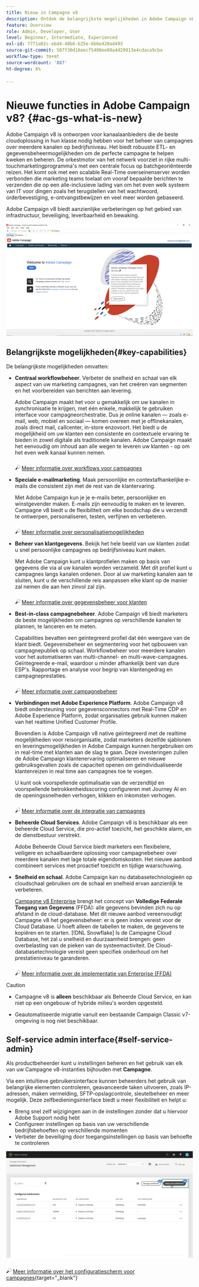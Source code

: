 ```yaml
---
title: Nieuw in Campagne v8
description: Ontdek de belangrijkste mogelijkheden in Adobe Campaign v8, wat nieuw is en wat u kunt verwachten van de nieuwste release.
feature: Overview
role: Admin, Developer, User
level: Beginner, Intermediate, Experienced
exl-id: 7771a02c-ebd4-48b6-b25e-6b6e420ad493
source-git-commit: 507f30d16eecf5400ee88a4d29913e4cdaca9cba
workflow-type: tm+mt
source-wordcount: '887'
ht-degree: 6%

---
```


# Nieuwe functies in Adobe Campaign v8? {#ac-gs-what-is-new}

Adobe Campaign v8 is ontworpen voor kanaalaanbieders die de beste cloudoplossing in hun klasse nodig hebben voor het beheer van campagnes over meerdere kanalen op bedrijfsniveau. Het biedt robuuste ETL- en gegevensbeheermogelijkheden om de perfecte campagne te helpen kweken en beheren. De orkestmotor van het netwerk voorziet in rijke multi-touchmarketingprogramma&#39;s met een centrale focus op batchgeoriënteerde reizen. Het komt ook met een scalable Real-Time overseinenserver worden verbonden die marketing teams toelaat om vooraf bepaalde berichten te verzenden die op een alle-inclusieve lading van om het even welk systeem van IT voor dingen zoals het terugstellen van het wachtwoord, orderbevestiging, e-ontvangstbewijzen en veel meer worden gebaseerd.

Adobe Campaign v8 biedt aanzienlijke verbeteringen op het gebied van infrastructuur, beveiliging, leverbaarheid en bewaking.

![](assets/home-page.png)

## Belangrijkste mogelijkheden{#key-capabilities}

De belangrijkste mogelijkheden omvatten:

* **Centraal workflowbeheer**. Verbeter de snelheid en schaal van elk aspect van uw marketing campagnes, van het creëren van segmenten en het voorbereiden van berichten aan levering.

   Adobe Campaign maakt het voor u gemakkelijk om uw kanalen in synchronisatie te krijgen, met één enkele, makkelijk te gebruiken interface voor campagneorchestratie. Dus je online kanalen — zoals e-mail, web, mobiel en sociaal — komen overeen met je offlinekanalen, zoals direct mail, callcenter, in-store enzovoort. Het biedt u de mogelijkheid om uw klanten een consistente en contextuele ervaring te bieden in zowel digitale als traditionele kanalen. Adobe Campaign maakt het eenvoudig om inhoud aan alle wegen te leveren uw klanten - op om het even welk kanaal kunnen nemen.

   ![](../assets/do-not-localize/glass.png) [Meer informatie over workflows voor campagnes](../config/workflows.md)

* **Speciale e-mailmarketing**. Maak persoonlijke en contextafhankelijke e-mails die consistent zijn met de rest van de klantervaring.

   Met Adobe Campaign kun je je e-mails beter, persoonlijker en winstgevender maken. E-mails zijn eenvoudig te maken en te leveren. Campagne v8 biedt u de flexibiliteit om elke boodschap die u verzendt te ontwerpen, personaliseren, testen, verfijnen en verbeteren.

   ![](../assets/do-not-localize/glass.png) [Meer informatie over personalisatiemogelijkheden](create-message.md)

* **Beheer van klantgegevens**. Bekijk het hele beeld van uw klanten zodat u snel persoonlijke campagnes op bedrijfsniveau kunt maken.

   Met Adobe Campaign kunt u klantprofielen maken op basis van gegevens die via al uw kanalen worden verzameld. Met dit profiel kunt u campagnes langs kanalen ordenen. Door al uw marketing kanalen aan te sluiten, kunt u de verschillende reis aanpassen elke klant op de manier zal nemen die aan hen zinvol zal zijn.

   ![](../assets/do-not-localize/glass.png) [Meer informatie over gegevensbeheer voor klanten](audiences.md)

* **Best-in-class campagnebeheer**. Adobe Campaign v8 biedt marketers de beste mogelijkheden om campagnes op verschillende kanalen te plannen, te lanceren en te meten.

   Capabilities bevatten een geïntegreerd profiel dat één weergave van de klant biedt. Gegevensbeheer en segmentering voor het opbouwen van campagnepubliek op schaal. Workflowbeheer voor meerdere kanalen voor het automatiseren van multi-channel- en multi-wave-campagnes. Geïntegreerde e-mail, waardoor u minder afhankelijk bent van dure ESP&#39;s. Rapportage en analyse voor begrip van klantengedrag en campagneprestaties.

   ![](../assets/do-not-localize/glass.png) [Meer informatie over campagnebeheer](campaigns.md)


* **Verbindingen met Adobe Experience Platform**. Adobe Campaign v8 biedt ondersteuning voor gegevensconnectors met Real-Time CDP en Adobe Experience Platform, zodat organisaties gebruik kunnen maken van het realtime Unified Customer Profile.

   Bovendien is Adobe Campaign v8 native geïntegreerd met de realtime mogelijkheden voor reisorganisatie, zodat marketers dezelfde sjablonen en leveringsmogelijkheden in Adobe Campaign kunnen hergebruiken om in real-time met klanten aan de slag te gaan. Deze investeringen zullen de Adobe Campaign klantenervaring optimaliseren en nieuwe gebruiksgevallen zoals de capaciteit openen om geïndividualiseerde klantenreizen in real time aan campagnes toe te voegen.

   U kunt ook voorspellende optimalisatie van de verzendtijd en voorspellende betrokkenheidsscoring configureren met Journey AI en de openingssnelheden verhogen, klikken en inkomsten verhogen.

   ![](../assets/do-not-localize/glass.png) [Meer informatie over de integratie van campagnes](../connect/integration.md)


* **Beheerde Cloud Services**. Adobe Campaign v8 is beschikbaar als een beheerde Cloud Service, die pro-actief toezicht, het geschikte alarm, en de dienstbestuur verstrekt.

   Adobe Beheerde Cloud Service biedt marketers een flexibelere, veiligere en schaalbaardere oplossing voor campagnebeheer over meerdere kanalen met lage totale eigendomskosten. Het nieuwe aanbod combineert services met proactief toezicht en tijdige waarschuwing.

* **Snelheid en schaal**. Adobe Campaign kan nu databasetechnologieën op cloudschaal gebruiken om de schaal en snelheid ervan aanzienlijk te verbeteren.

   [Campagne v8 Enterprise](../architecture/enterprise-deployment.md) brengt het concept van **Volledige Federale Toegang van Gegevens** (FFDA): alle gegevens bevinden zich nu op afstand in de cloud-database. Met dit nieuwe aanbod vereenvoudigt Campagne v8 het gegevensbeheer: er is geen index vereist voor de Cloud Database. U hoeft alleen de tabellen te maken, de gegevens te kopiëren en te starten. [!DNL Snowflake] Is de Campagne Cloud Database, het zal u snelheid en duurzaamheid brengen: geen overbelasting van de pieken van de systeemactiviteit. De Cloud-databasetechnologie vereist geen specifiek onderhoud om het prestatieniveau te garanderen.

   ![](../assets/do-not-localize/glass.png) [Meer informatie over de implementatie van Enterprise (FFDA)](../architecture/enterprise-deployment.md)


>[!CAUTION]
>
>* Campagne v8 is **alleen** beschikbaar als Beheerde Cloud Service, en kan niet op een ongebouw of hybride milieu&#39;s worden opgesteld.
>
>* Geautomatiseerde migratie vanuit een bestaande Campaign Classic v7-omgeving is nog niet beschikbaar.




## Self-service admin interface{#self-service-admin}

Als productbeheerder kunt u instellingen beheren en het gebruik van elk van uw Campagne v8-instanties bijhouden met **Campagne**.

Via een intuïtieve gebruikersinterface kunnen beheerders het gebruik van belangrijke elementen controleren, geavanceerde taken uitvoeren, zoals IP-adressen, maken vermelding, SFTP-opslagcontrole, sleutelbeheer en meer mogelijk. Deze zelfbedieningsinterface biedt u meer flexibiliteit en helpt u:

* Breng snel zelf wijzigingen aan in de instellingen zonder dat u hiervoor Adobe Support nodig hebt
* Configureer instellingen op basis van uw verschillende bedrijfsbehoeften op verschillende momenten
* Verbeter de beveiliging door toegangsinstellingen op basis van behoefte te controleren

![](assets/subdomain1.png)

![](../assets/do-not-localize/glass.png) [Meer informatie over het configuratiescherm voor campagnes](https://experienceleague.adobe.com/docs/control-panel/using/discover-control-panel/key-features.html){target="_blank"}


